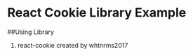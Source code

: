 React Cookie Library Example
==========================
##Using Library
1. react-cookie
created by whtnrms2017
